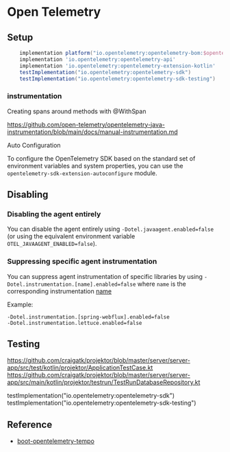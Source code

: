 # Open Telemetry

## Setup

```gradle
    implementation platform("io.opentelemetry:opentelemetry-bom:$opentelemetry_version")
    implementation 'io.opentelemetry:opentelemetry-api'
    implementation 'io.opentelemetry:opentelemetry-extension-kotlin'
    testImplementation("io.opentelemetry:opentelemetry-sdk")
    testImplementation("io.opentelemetry:opentelemetry-sdk-testing")
```

### instrumentation

Creating spans around methods with @WithSpan

https://github.com/open-telemetry/opentelemetry-java-instrumentation/blob/main/docs/manual-instrumentation.md

Auto Configuration

To configure the OpenTelemetry SDK based on the standard set of environment variables and system properties, you can use the `opentelemetry-sdk-extension-autoconfigure` module.

## Disabling

### Disabling the agent entirely

You can disable the agent entirely using `-Dotel.javaagent.enabled=false` (or using the equivalent environment variable `OTEL_JAVAAGENT_ENABLED=false`).


###  Suppressing specific agent instrumentation

You can suppress agent instrumentation of specific libraries by using `-Dotel.instrumentation.[name].enabled=false` where `name` is the corresponding instrumentation [name](https://github.com/open-telemetry/opentelemetry-java-instrumentation/blob/main/docs/suppressing-instrumentation.md)

Example: 

```
-Dotel.instrumentation.[spring-webflux].enabled=false
-Dotel.instrumentation.lettuce.enabled=false
```

## Testing

https://github.com/craigatk/projektor/blob/master/server/server-app/src/test/kotlin/projektor/ApplicationTestCase.kt
https://github.com/craigatk/projektor/blob/master/server/server-app/src/main/kotlin/projektor/testrun/TestRunDatabaseRepository.kt

testImplementation("io.opentelemetry:opentelemetry-sdk")
testImplementation("io.opentelemetry:opentelemetry-sdk-testing")

## Reference
- [boot-opentelemetry-tempo](https://github.com/mnadeem/boot-opentelemetry-tempo/tree/0.17.0_complex)
